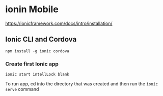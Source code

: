 # ionin Mobile

https://ionicframework.com/docs/intro/installation/

## Ionic CLI and Cordova

`npm install -g ionic cordova`

### Create first Ionic app

```shell
ionic start intellLock blank
```

To run app, cd into the directory that was created and then run the `ionic serve` command 